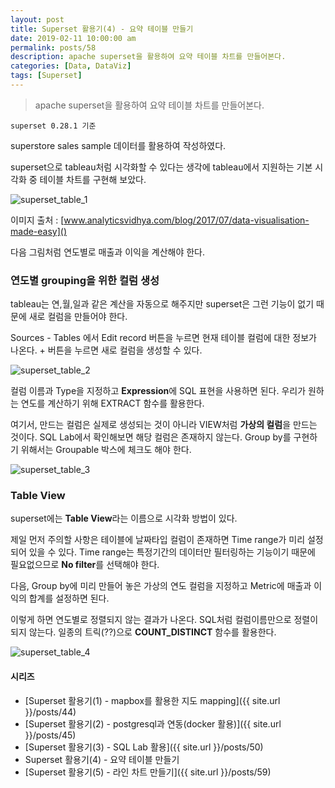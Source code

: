 ```yaml
---
layout: post
title: Superset 활용기(4) - 요약 테이블 만들기
date: 2019-02-11 10:00:00 am
permalink: posts/58
description: apache superset을 활용하여 요약 테이블 차트를 만들어본다.
categories: [Data, DataViz]
tags: [Superset]
---
```


> apache superset을 활용하여 요약 테이블 차트를 만들어본다.

    superset 0.28.1 기준

superstore sales sample 데이터를 활용하여 작성하였다.

superset으로 tableau처럼 시각화할 수 있다는 생각에 tableau에서 지원하는 기본 시각화 중 테이블 차트를 구현해 보았다.

![superset_table_1]({{site.baseurl}}/assets/img/viz/superset_table_1.jpg)

이미지 출처 : [www.analyticsvidhya.com/blog/2017/07/data-visualisation-made-easy]()

다음 그림처럼 연도별로 매출과 이익을 계산해야 한다.

### 연도별 grouping을 위한 컬럼 생성

tableau는 연,월,일과 같은 계산을 자동으로 해주지만 superset은 그런 기능이 없기 때문에 새로 컬럼을 만들어야 한다.

Sources - Tables 에서 Edit record 버튼을 누르면 현재 테이블 컬럼에 대한 정보가 나온다. + 버튼을 누르면 새로 컬럼을 생성할 수 있다.

![superset_table_2]({{site.baseurl}}/assets/img/viz/superset_table_2.jpg)

컬럼 이름과 Type을 지정하고 **Expression**에 SQL 표현을 사용하면 된다. 우리가 원하는 연도를 계산하기 위해 EXTRACT 함수를 활용한다.

여기서, 만드는 컬럼은 실제로 생성되는 것이 아니라 VIEW처럼 **가상의 컬럼**을 만드는 것이다. SQL Lab에서 확인해보면 해당 컬럼은 존재하지 않는다. Group by를 구현하기 위해서는 Groupable 박스에 체크도 해야 한다.

![superset_table_3]({{site.baseurl}}/assets/img/viz/superset_table_3.jpg)

### Table View

superset에는 **Table View**라는 이름으로 시각화 방법이 있다. 

제일 먼저 주의할 사항은 테이블에 날짜타입 컬럼이 존재하면 Time range가 미리 설정되어 있을 수 있다. Time range는 특정기간의 데이터만 필터링하는 기능이기 때문에 필요없으므로 **No filter**를 선택해야 한다.

다음, Group by에 미리 만들어 놓은 가상의 연도 컬럼을 지정하고 Metric에 매출과 이익의 합계를 설정하면 된다.

이렇게 하면 연도별로 정렬되지 않는 결과가 나온다. SQL처럼 컬럼이름만으로 정렬이 되지 않는다. 일종의 트릭(??)으로 **COUNT_DISTINCT** 함수를 활용한다.

![superset_table_4]({{site.baseurl}}/assets/img/viz/superset_table_4.jpg)

#### 시리즈

* [Superset 활용기(1) - mapbox를 활용한 지도 mapping]({{ site.url }}/posts/44)
* [Superset 활용기(2) - postgresql과 연동(docker 활용)]({{ site.url }}/posts/45)
* [Superset 활용기(3) - SQL Lab 활용]({{ site.url }}/posts/50)
* Superset 활용기(4) - 요약 테이블 만들기
* [Superset 활용기(5) - 라인 차트 만들기]({{ site.url }}/posts/59)
